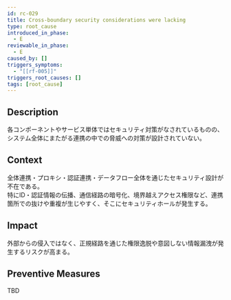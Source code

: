 ```yaml
---
id: rc-029
title: Cross-boundary security considerations were lacking
type: root_cause
introduced_in_phase:
  - E
reviewable_in_phase:
  - E
caused_by: []
triggers_symptoms:
  - "[[rf-005]]"
triggers_root_causes: []
tags: [root_cause]
---
```


## Description
各コンポーネントやサービス単体ではセキュリティ対策がなされているものの、システム全体にまたがる連携の中での脅威への対策が設計されていない。

## Context
全体連携・プロキシ・認証連携・データフロー全体を通じたセキュリティ設計が不在である。  
特にID・認証情報の伝播、通信経路の暗号化、境界越えアクセス権限など、連携箇所での抜けや重複が生じやすく、そこにセキュリティホールが発生する。

## Impact
外部からの侵入ではなく、正規経路を通じた権限逸脱や意図しない情報漏洩が発生するリスクが高まる。

## Preventive Measures
TBD